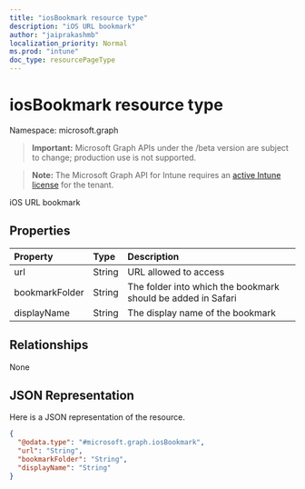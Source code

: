 ```yaml
---
title: "iosBookmark resource type"
description: "iOS URL bookmark"
author: "jaiprakashmb"
localization_priority: Normal
ms.prod: "intune"
doc_type: resourcePageType
---
```


# iosBookmark resource type

Namespace: microsoft.graph

> **Important:** Microsoft Graph APIs under the /beta version are subject to change; production use is not supported.

> **Note:** The Microsoft Graph API for Intune requires an [active Intune license](https://go.microsoft.com/fwlink/?linkid=839381) for the tenant.

iOS URL bookmark

## Properties
|Property|Type|Description|
|:---|:---|:---|
|url|String|URL allowed to access|
|bookmarkFolder|String|The folder into which the bookmark should be added in Safari|
|displayName|String|The display name of the bookmark|

## Relationships
None

## JSON Representation
Here is a JSON representation of the resource.
<!-- {
  "blockType": "resource",
  "@odata.type": "microsoft.graph.iosBookmark"
}
-->
``` json
{
  "@odata.type": "#microsoft.graph.iosBookmark",
  "url": "String",
  "bookmarkFolder": "String",
  "displayName": "String"
}
```
